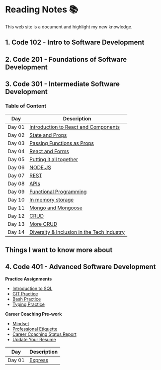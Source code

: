# Reading Notes 📚

This web site is a document and highlight my new knowledge.

## 1. **Code 102** - Intro to Software Development

## 2. **Code 201** - Foundations of Software Development

## 3. **Code 301** - Intermediate Software Development

### Table of Content

| Day | Description |
| ----------- | ----------- |
| Day 01 | [Introduction to React and Components](/3O1/DAY01.md) |
| Day 02 | [State and Props](/3O1/DAY02.md) |
| Day 03 | [Passing Functions as Props](/3O1/DAY03.md) |
| Day 04 | [React and Forms](/3O1/DAY04.md) |
| Day 05 | [Putting it all together](/3O1/DAY05.md) |
| Day 06 | [NODE.JS](/3O1/DAY06.md) |
| Day 07 | [REST](/3O1/DAY07.md) |
| Day 08 | [APIs](/3O1/DAY08.md) |
| Day 09 | [Functional Programming](/3O1/DAY09.md) |
| Day 10 | [In memory storage](/3O1/DAY10.md) |
| Day 11 | [Mongo and Mongoose](/3O1/DAY11.md) |
| Day 12 | [CRUD](/3O1/DAY12.md) |
| Day 13 | [More CRUD](/3O1/DAY13.md) |
| Day 14 | [Diversity & Inclusion in the Tech Industry](/3O1/DAY14.md) |

## Things I want to know more about

## 4. **Code 401** - Advanced Software Development

**Practice Assignments**

- [Introduction to SQL](/401/sql.md)
- [GIT Practice](/401/git.md)
- [Bash Practice](/401/bash.md)
- [Typing Practice](/401/typing.md)

**Career Coaching Pre-work**

- [Mindset](/401/careerCoaching/mindset.md)
- [Professional Etiquette]()
- [Career Coaching Status Report]()
- [Update Your Resume]()

| Day | Description |
| ----------- | ----------- |
| Day 01 | [Express](/401/day01.md) |
